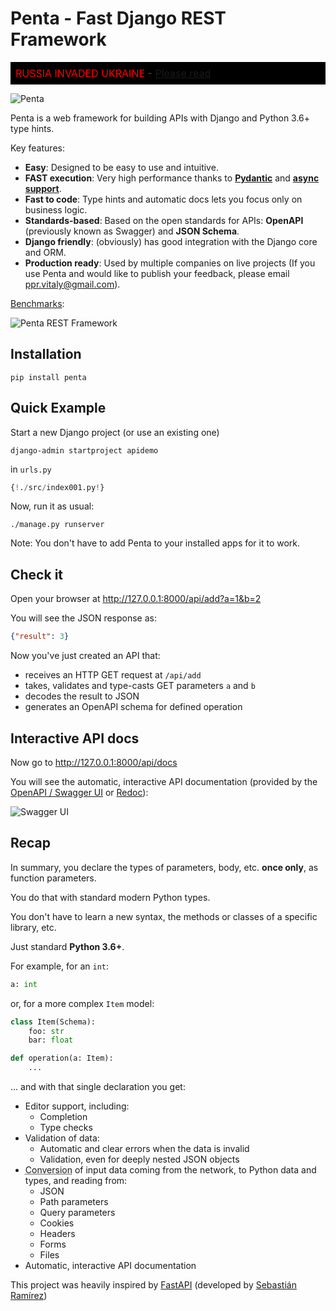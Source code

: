 # Penta - Fast Django REST Framework

<div style="background-color: black; color: red; font-size: 16px; padding: 8px;">
 RUSSIA INVADED UKRAINE - <a href="https://github.com/paperz-org/penta/issues/383">Please read</a>
</div>

![Penta](img/hero.png)

Penta is a web framework for building APIs with Django and Python 3.6+ type hints.

Key features:

- **Easy**: Designed to be easy to use and intuitive.
- **FAST execution**: Very high performance thanks to **<a href="https://pydantic-docs.helpmanual.io" target="_blank">Pydantic</a>** and **<a href="guides/async-support/">async support</a>**.
- **Fast to code**: Type hints and automatic docs lets you focus only on business logic.
- **Standards-based**: Based on the open standards for APIs: **OpenAPI** (previously known as Swagger) and **JSON Schema**.
- **Django friendly**: (obviously) has good integration with the Django core and ORM.
- **Production ready**: Used by multiple companies on live projects (If you use Penta and would like to publish your feedback, please email ppr.vitaly@gmail.com).

<a href="https://github.com/paperz-org/penta-benchmarks" target="_blank">Benchmarks</a>:

![Penta REST Framework](img/benchmark.png)

## Installation

```
pip install penta
```

## Quick Example

Start a new Django project (or use an existing one)

```
django-admin startproject apidemo
```

in `urls.py`

```python hl_lines="3 5 8 9 10 15"
{!./src/index001.py!}
```

Now, run it as usual:

```
./manage.py runserver
```

Note: You don't have to add Penta to your installed apps for it to work.

## Check it

Open your browser at <a href="http://127.0.0.1:8000/api/add?a=1&b=2" target="_blank">http://127.0.0.1:8000/api/add?a=1&b=2</a>

You will see the JSON response as:

```JSON
{"result": 3}
```

Now you've just created an API that:

- receives an HTTP GET request at `/api/add`
- takes, validates and type-casts GET parameters `a` and `b`
- decodes the result to JSON
- generates an OpenAPI schema for defined operation

## Interactive API docs

Now go to <a href="http://127.0.0.1:8000/api/docs" target="_blank">http://127.0.0.1:8000/api/docs</a>

You will see the automatic, interactive API documentation (provided by the <a href="https://github.com/swagger-api/swagger-ui" target="_blank">OpenAPI / Swagger UI</a> or <a href="https://github.com/Redocly/redoc" target="_blank">Redoc</a>):

![Swagger UI](img/index-swagger-ui.png)

## Recap

In summary, you declare the types of parameters, body, etc. **once only**, as function parameters.

You do that with standard modern Python types.

You don't have to learn a new syntax, the methods or classes of a specific library, etc.

Just standard **Python 3.6+**.

For example, for an `int`:

```python
a: int
```

or, for a more complex `Item` model:

```python
class Item(Schema):
    foo: str
    bar: float

def operation(a: Item):
    ...
```

... and with that single declaration you get:

- Editor support, including:
  - Completion
  - Type checks
- Validation of data:
  - Automatic and clear errors when the data is invalid
  - Validation, even for deeply nested JSON objects
- <abbr title="also known as: serialization, parsing, marshalling">Conversion</abbr> of input data coming from the network, to Python data and types, and reading from:
  - JSON
  - Path parameters
  - Query parameters
  - Cookies
  - Headers
  - Forms
  - Files
- Automatic, interactive API documentation

This project was heavily inspired by <a href="https://fastapi.tiangolo.com/" target="_blank">FastAPI</a> (developed by <a href="https://github.com/tiangolo" target="_blank">Sebastián Ramírez</a>)
